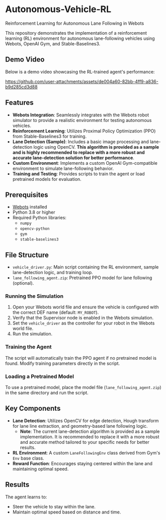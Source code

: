 # Autonomous-Vehicle-RL
Reinforcement Learning for Autonomous Lane Following in Webots

This repository demonstrates the implementation of a reinforcement learning (RL) environment for autonomous lane-following vehicles using Webots, OpenAI Gym, and Stable-Baselines3.

## Demo Video

Below is a demo video showcasing the RL-trained agent's performance:


https://github.com/user-attachments/assets/de004a60-82bb-4ff9-a836-b9d285cd3d88


## Features

- **Webots Integration**: Seamlessly integrates with the Webots robot simulator to provide a realistic environment for testing autonomous vehicles.
- **Reinforcement Learning**: Utilizes Proximal Policy Optimization (PPO) from Stable-Baselines3 for training.
- **Lane Detection (Sample)**: Includes a basic image processing and lane-detection logic using OpenCV. **This algorithm is provided as a sample and is highly recommended to replace with a more robust and accurate lane-detection solution for better performance**.
- **Custom Environment**: Implements a custom OpenAI Gym-compatible environment to simulate lane-following behavior.
- **Training and Testing**: Provides scripts to train the agent or load pretrained models for evaluation.

## Prerequisites

- [Webots](https://cyberbotics.com/) installed
- Python 3.8 or higher
- Required Python libraries:
  - `numpy`
  - `opencv-python`
  - `gym`
  - `stable-baselines3`

 ## File Structure

- `vehicle_driver.py`: Main script containing the RL environment, sample lane-detection logic, and training loop.
- `lane_following_agent.zip`: Pretrained PPO model for lane following (optional).

### Running the Simulation

1. Open your Webots world file and ensure the vehicle is configured with the correct DEF name (default: `MY_ROBOT`).
2. Verify that the Supervisor node is enabled in the Webots simulation.
3. Set the `vehicle_driver` as the controller for your robot in the Webots world file.
4. Run the simulation.

### Training the Agent

The script will automatically train the PPO agent if no pretrained model is found. Modify training parameters directly in the script.

### Loading a Pretrained Model

To use a pretrained model, place the model file (`lane_following_agent.zip`) in the same directory and run the script.

## Key Components

- **Lane Detection**: Utilizes OpenCV for edge detection, Hough transform for lane line extraction, and geometry-based lane following logic. 
  - **Note**: The current lane-detection algorithm is provided as a sample implementation. It is recommended to replace it with a more robust and accurate method tailored to your specific needs for better results.
- **RL Environment**: A custom `LaneFollowingEnv` class derived from Gym's `Env` base class.
- **Reward Function**: Encourages staying centered within the lane and maintaining optimal speed.

## Results

The agent learns to:
- Steer the vehicle to stay within the lane.
- Maintain optimal speed based on distance and time.
